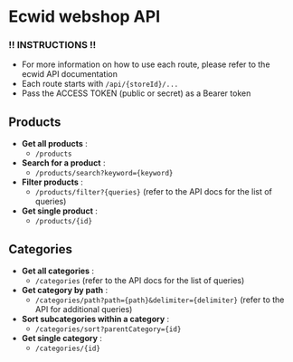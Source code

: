# Ecwid webshop API

### !! INSTRUCTIONS !!
- For more information on how to use each route, please refer to the ecwid API documentation
- Each route starts with ``` /api/{storeId}/... ```
- Pass the ACCESS TOKEN (public or secret) as a Bearer token



## Products
- **Get all products** : 
  -  ```/products```
- **Search for a product** : 
  - ```/products/search?keyword={keyword}```
- **Filter products** : 
  - ```/products/filter?{queries}``` (refer to the API docs for the list of queries)
- **Get single product** : 
  - ```/products/{id}```

## Categories
- **Get all categories** : 
  - ```/categories``` (refer to the API docs for the list of queries)
- **Get category by path** : 
  - ```/categories/path?path={path}&delimiter={delimiter}``` (refer to the API for additional queries)
- **Sort subcategories within a category** : 
  - ```/categories/sort?parentCategory={id}```
- **Get single category** : 
  - ```/categories/{id}```
